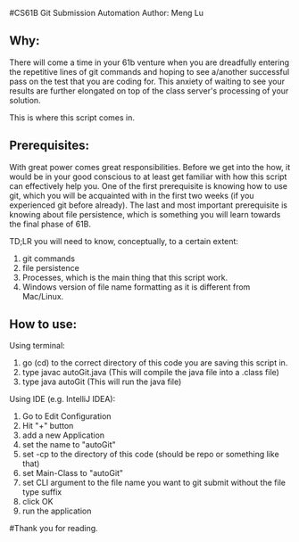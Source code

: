 #CS61B Git Submission Automation
Author: Meng Lu
## Why:
There will come a time in your 61b venture when you are dreadfully entering 
the repetitive lines of git commands and hoping to see a/another successful 
pass on the test that you are coding for. This anxiety of waiting to see 
your results are further elongated on top of the class server's processing 
of your solution. 

This is where this script comes in.

## Prerequisites:
With great power comes great responsibilities. Before we get into the how, it 
would be in your good conscious to at least get familiar with how this 
script can effectively help you. One of the first prerequisite is knowing 
how to use git, which you will be acquainted with in the first 
two weeks (if you experienced git before already). The last and 
most important prerequisite is knowing about file persistence, which is 
something you will learn towards the final phase of 61B.

TD;LR
you will need to know, conceptually, to a certain extent:
1) git commands
2) file persistence
3) Processes, which is the main thing that this script work.
4) Windows version of file name formatting as it is different from Mac/Linux.

## How to use:
Using terminal: 
1. go (cd) to the correct directory of this code you are saving this script in.
2. type javac autoGit.java (This will compile the java file into a .class file)
3. type java autoGit <file name that you want to git submit without the 
   file type suffix>(This will run the java file)

Using IDE (e.g. IntelliJ IDEA):
1. Go to Edit Configuration
2. Hit "+" button
3. add a new Application
4. set the name to "autoGit"
5. set -cp to the directory of this code (should be repo or something like that)
6. set Main-Class to "autoGit"
7. set CLI argument to the file name you want to git submit without the file type suffix
8. click OK
9. run the application


#Thank you for reading.